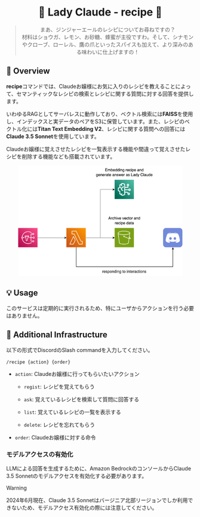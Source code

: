 <h1 align="center">🎀 Lady Claude - recipe 🎀</h1>

<div align="center">
  <blockquote>
  まあ、ジンジャーエールのレシピについてお尋ねですの？<br>
  材料はショウガ、レモン、お砂糖、蜂蜜が主役ですわ。そして、シナモンやクローブ、ローレル、鷹の爪といったスパイスも加えて、より深みのある味わいに仕上げますの！
  </blockquote>
</div>

## 🌟 Overview

**recipe**コマンドでは、Claudeお嬢様にお気に入りのレシピを教えることによって、セマンティックなレシピの検索とレシピに関する質問に対する回答を提供します。

いわゆるRAGとしてサーバレスに動作しており、ベクトル検索には**FAISS**を使用し、インデックスと実データのペアをS3に保管しています。また、レシピのベクトル化には**Titan Text Embedding V2**、レシピに関する質問への回答には**Claude 3.5 Sonnet**を使用しています。

Claudeお嬢様に覚えさせたレシピを一覧表示する機能や間違って覚えさせたレシピを削除する機能なども搭載されています。

<div align="center">
  <img width="440px" src="../images/recipe-architecture.png" />
</div>

## 💡 Usage

このサービスは定期的に実行されるため、特にユーザからアクションを行う必要はありません。

## 🧱 Additional Infrastructure

以下の形式でDiscordのSlash commandを入力してください。

```
/recipe {action} {order}
```

- `action`: Claudeお嬢様に行ってもらいたいアクション

  - `regist`: レシピを覚えてもらう

  - `ask`: 覚えているレシピを検索して質問に回答する

  - `list`: 覚えているレシピの一覧を表示する

  - `delete`: レシピを忘れてもらう

- `order`: Claudeお嬢様に対する命令

### モデルアクセスの有効化

LLMによる回答を生成するために、Amazon BedrockのコンソールからClaude 3.5 Sonnetのモデルアクセスを有効化する必要があります。

> [!WARNING]
> 2024年6月現在、Claude 3.5 Sonnetはバージニア北部リージョンでしか利用できないため、モデルアクセス有効化の際には注意してください。
